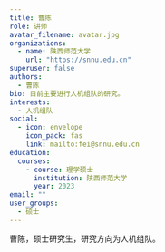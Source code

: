 ```yaml
---
title: 曹陈
role: 讲师
avatar_filename: avatar.jpg
organizations:
  - name: 陕西师范大学
    url: "https://snnu.edu.cn"
superuser: false
authors:
  - 曹陈
bio: 目前主要进行人机组队的研究。
interests:
  - 人机组队
social:
  - icon: envelope
    icon_pack: fas
    link: mailto:fei@snnu.edu.cn
education:
  courses:
    - course: 理学硕士
      institution: 陕西师范大学
      year: 2023
email: ""
user_groups:
  - 硕士
---
```


曹陈，硕士研究生，研究方向为人机组队。
